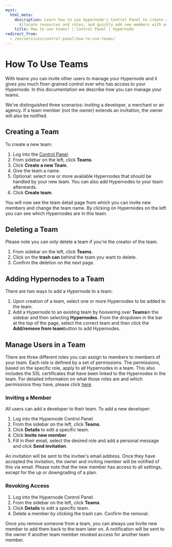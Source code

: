 ```yaml
---
myst:
  html_meta:
    description: Learn how to use Hypernode's Control Panel to create and manage Teams.
      Allocate resources and roles, and quickly add new members with ease.
    title: How to use teams? | Control Panel | Hypernode
redirect_from:
  - /en/services/control-panel/how-to-use-teams/
---
```


<!-- source: https://support.hypernode.com/en/services/control-panel/how-to-use-teams/ -->

# How To Use Teams

With teams you can invite other users to manage your Hypernode and it gives you much finer-grained control over who has access to your Hypernode. In this documentation we describe how you can manage your teams.

We’ve distinguished three scenarios: inviting a developer, a merchant or an agency. If a team member (not the owner) extends an invitation, the owner will also be notified.

## Creating a Team

To create a new team:

1. Log into the [Control Panel](https://my.hypernode.com).
1. From sidebar on the left, click **Teams**.
1. Click **Create a new Team**.
1. Give the team a name.
1. Optional: select one or more available Hypernodes that should be handled by your new team. You can also add Hypernodes to your team afterwards.
1. Click **Create team**.

You will now see the team detail page from which you can invite new members and change the team name. By clicking on Hypernodes on the left you can see which Hypernodes are in this team.

## Deleting a Team

Please note you can only delete a team if you're the creator of the team.

1. From sidebar on the left, click **Teams**.
1. Click on the **trash can** behind the team you want to delete.
1. Confirm the deletion on the next page.

## Adding Hypernodes to a Team

There are two ways to add a Hypernode to a team:

1. Upon creation of a team, select one or more Hypernodes to be added to the team.
1. Add a Hypernode to an existing team by hoovering over **Teams**in the sidebar and then selecting **Hypernodes**. From the dropdown in the bar at the top of the page, select the correct team and then click the **Add/remove from team**button to add Hypernodes.

## Manage Users in a Team

There are three different roles you can assign to members to members of your team. Each role is defined by a set of permissions. The permissions, based on the specific role, apply to all Hypernodes in a team. This also includes the SSL certificates that have been linked to the Hypernodes in the team. For detailed information on what those roles are and which permissions they have, please click [here](user-roles-and-permissions-on-hypernodes-control-panel.md).

### Inviting a Member

All users can add a developer to their team. To add a new developer:

1. Log into the Hypernode Control Panel.
1. From the sidebar on the left, click **Teams**.
1. Click **Details** to edit a specific team.
1. Click **Invite new member**.
1. Fill in their email, select the desired role and add a personal message and click **Send invitation**.

An invitation will be sent to the invitee's email address. Once they have accepted the invitation, the owner and inviting member will be notified of this via email. Please note that the new member has access to all settings, except for the up or downgrading of a plan.

### Revoking Access

1. Log into the Hypernode Control Panel.
1. From the sidebar on the left, click **Teams**.
1. Click **Details** to edit a specific team.
1. Delete a member by clicking the trash can. Confirm the removal.

Once you remove someone from a team, you can always use Invite new member to add them back to the team later on. A notification will be sent to the owner if another team member revoked access for another team member.
